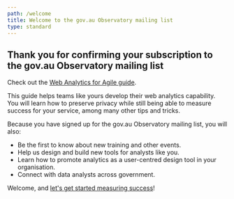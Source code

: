 ```yaml
---
path: /welcome
title: Welcome to the gov.au Observatory mailing list
type: standard
---
```


## Thank you for confirming your subscription to the gov.au Observatory mailing list

Check out the [Web Analytics for Agile guide](https://www.dta.gov.au/our-projects/google-analytics-government/web-analytics-agile).

This guide helps teams like yours develop their web analytics capability. You will learn how to preserve privacy while still being able to measure success for your service, among many other tips and tricks.

Because you have signed up for the gov.au Observatory mailing list, you will also:

- Be the first to know about new training and other events.
- Help us design and build new tools for analysts like you.
- Learn how to promote analytics as a user-centred design tool in your organisation.
- Connect with data analysts across government.

Welcome, and [let's get started measuring success](https://www.dta.gov.au/our-projects/google-analytics-government/web-analytics-agile)!
